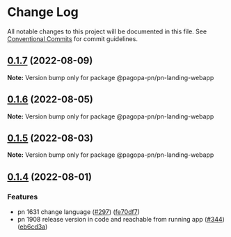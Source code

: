 # Change Log

All notable changes to this project will be documented in this file.
See [Conventional Commits](https://conventionalcommits.org) for commit guidelines.

## [0.1.7](https://github.com/pagopa/pn-frontend/compare/v0.1.6...v0.1.7) (2022-08-09)

**Note:** Version bump only for package @pagopa-pn/pn-landing-webapp





## [0.1.6](https://github.com/pagopa/pn-frontend/compare/v0.1.5...v0.1.6) (2022-08-05)

**Note:** Version bump only for package @pagopa-pn/pn-landing-webapp





## [0.1.5](https://github.com/pagopa/pn-frontend/compare/v0.1.4...v0.1.5) (2022-08-03)

**Note:** Version bump only for package @pagopa-pn/pn-landing-webapp





## [0.1.4](https://github.com/pagopa/pn-frontend/compare/v0.1.3...v0.1.4) (2022-08-01)


### Features

* pn 1631 change language ([#297](https://github.com/pagopa/pn-frontend/issues/297)) ([fe70df7](https://github.com/pagopa/pn-frontend/commit/fe70df7475715c6c11092405997db95b4cfe732b))
* pn 1908 release version in code and reachable from running app ([#344](https://github.com/pagopa/pn-frontend/issues/344)) ([eb6cd3a](https://github.com/pagopa/pn-frontend/commit/eb6cd3a662974f9a85407b4c6a9714c2e9350fe3))
